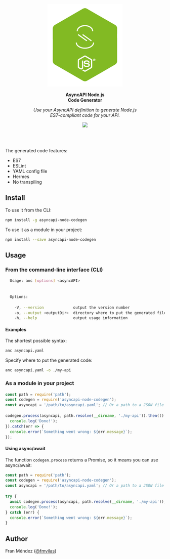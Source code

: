 <p align="center"><img src="logo.png"></p>
<p align="center">
  <strong>AsyncAPI Node.js<br>Code Generator</strong>
</p>
<p align="center">
  <em>Use your AsyncAPI definition to generate Node.js<br> ES7-compliant code for your API.</em>
</p>
<p align="center">
  <img src="https://travis-ci.org/asyncapi/node-codegen.svg?branch=master">
</p>
<br><br>


The generated code features:

* ES7
* ESLint
* YAML config file
* Hermes
* No transpiling

## Install

To use it from the CLI:

```bash
npm install -g asyncapi-node-codegen
```

To use it as a module in your project:

```bash
npm install --save asyncapi-node-codegen
```

## Usage

### From the command-line interface (CLI)

```bash
  Usage: anc [options] <asyncAPI>


  Options:

    -V, --version             output the version number
    -o, --output <outputDir>  directory where to put the generated files (defaults to current directory)
    -h, --help                output usage information
```

#### Examples

The shortest possible syntax:
```bash
anc asyncapi.yaml
```

Specify where to put the generated code:
```bash
anc asyncapi.yaml -o ./my-api
```

### As a module in your project

```js
const path = require('path');
const codegen = require('asyncapi-node-codegen');
const asyncapi = '/path/to/asyncapi.yaml'; // Or a path to a JSON file

codegen.process(asyncapi, path.resolve(__dirname, './my-api')).then(() => {
  console.log('Done!');
}).catch(err => {
  console.error(`Something went wrong: ${err.message}`);
});
```

#### Using async/await

The function `codegen.process` returns a Promise, so it means you can use async/await:

```js
const path = require('path');
const codegen = require('asyncapi-node-codegen');
const asyncapi = '/path/to/asyncapi.yaml'; // Or a path to a JSON file

try {
  await codegen.process(asyncapi, path.resolve(__dirname, './my-api'));
  console.log('Done!');
} catch (err) {
  console.error(`Something went wrong: ${err.message}`);
}
```

## Author

Fran Méndez ([@fmvilas](http://twitter.com/fmvilas))
